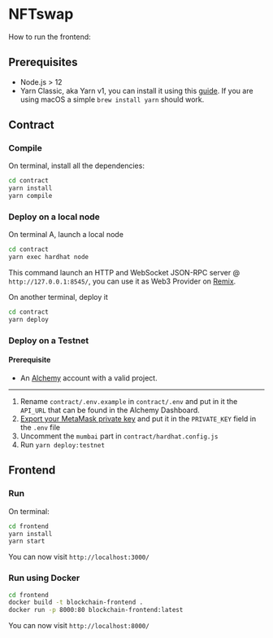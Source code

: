 # NFTswap

How to run the frontend:

## Prerequisites

* Node.js > 12
* Yarn Classic, aka Yarn v1, you can install it using this [guide](https://classic.yarnpkg.com/lang/en/docs/install/). If you are using macOS a simple `brew install yarn` should work.

## Contract

### Compile

On terminal, install all the dependencies:

```bash
cd contract
yarn install
yarn compile
```

### Deploy on a local node

On terminal A, launch a local node

```bash
cd contract
yarn exec hardhat node
```

This command launch an HTTP and WebSocket JSON-RPC server @ `http://127.0.0.1:8545/`, you can use it as Web3 Provider on [Remix](https://remix.ethereum.org/).

On another terminal, deploy it

```bash
cd contract
yarn deploy
```

### Deploy on a Testnet

#### Prerequisite

* An [Alchemy](https://www.alchemy.com/) account with a valid project.

---

1. Rename `contract/.env.example` in `contract/.env` and put in it the `API_URL` that can be found in the Alchemy Dashboard.
2. [Export your MetaMask private key](https://metamask.zendesk.com/hc/en-us/articles/360015289632-How-to-Export-an-Account-Private-Key) and put it in the `PRIVATE_KEY` field in the `.env` file
3. Uncomment the `mumbai` part in `contract/hardhat.config.js`
4. Run `yarn deploy:testnet`

## Frontend

### Run

On terminal:

```bash
cd frontend
yarn install
yarn start 
```

You can now visit `http://localhost:3000/`

### Run using Docker

```bash
cd frontend
docker build -t blockchain-frontend .
docker run -p 8000:80 blockchain-frontend:latest
```

You can now visit `http://localhost:8000/`
